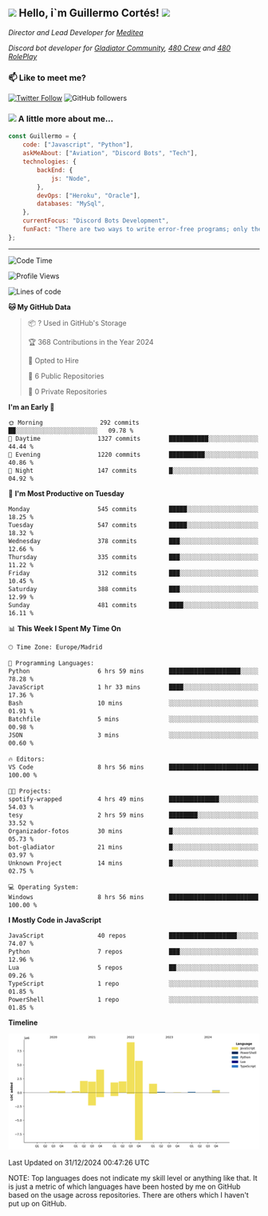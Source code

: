 <h2><img src="https://emojis.slackmojis.com/emojis/images/1531849430/4246/blob-sunglasses.gif?1531849430" width="30"/> Hello, i`m Guillermo Cortés! <img src="https://media.giphy.com/media/PiuVH04cd9JcmqqWKK/giphy.gif" width="50"></h2>
<p><em>Director and Lead Developer for <a href="https://mediteavirtual.es/">Meditea</a>
</em></p>
<p><em>Discord bot developer for <a href="https://discord.comunidadgladiator.com">Gladiator Community</a>, <a href="https://discord.gg/UpvpkUbGdA">480 Crew</a> and <a href="https://discord.gg/dmMRQgH3tu">480 RolePlay</a>
</em></p>

### 📫 Like to meet me?

[![Twitter Follow](https://img.shields.io/twitter/follow/concara3443?label=Follow)](https://twitter.com/intent/follow?screen_name=concara3443)
![GitHub followers](https://img.shields.io/github/followers/concara3443?label=Follow&style=social)

### <img src="https://media.giphy.com/media/WFZvB7VIXBgiz3oDXE/giphy.gif" width="50"> A little more about me...  

```javascript
const Guillermo = {
    code: ["Javascript", "Python"],
    askMeAbout: ["Aviation", "Discord Bots", "Tech"],
    technologies: {
        backEnd: {
            js: "Node",
        },
        devOps: ["Heroku", "Oracle"],
        databases: "MySql",
    },
    currentFocus: "Discord Bots Development",
    funFact: "There are two ways to write error-free programs; only the third one works"
};
```

---

<!--START_SECTION:waka-->
![Code Time](http://img.shields.io/badge/Code%20Time-532%20hrs%2040%20mins-blue)

![Profile Views](http://img.shields.io/badge/Profile%20Views-0-blue)

![Lines of code](https://img.shields.io/badge/From%20Hello%20World%20I%27ve%20Written-29.5%20million%20lines%20of%20code-blue)

**🐱 My GitHub Data** 

> 📦 ? Used in GitHub's Storage 
 > 
> 🏆 368 Contributions in the Year 2024
 > 
> 💼 Opted to Hire
 > 
> 📜 6 Public Repositories 
 > 
> 🔑 0 Private Repositories 
 > 
**I'm an Early 🐤** 

```text
🌞 Morning                292 commits         ██░░░░░░░░░░░░░░░░░░░░░░░   09.78 % 
🌆 Daytime                1327 commits        ███████████░░░░░░░░░░░░░░   44.44 % 
🌃 Evening                1220 commits        ██████████░░░░░░░░░░░░░░░   40.86 % 
🌙 Night                  147 commits         █░░░░░░░░░░░░░░░░░░░░░░░░   04.92 % 
```
📅 **I'm Most Productive on Tuesday** 

```text
Monday                   545 commits         █████░░░░░░░░░░░░░░░░░░░░   18.25 % 
Tuesday                  547 commits         █████░░░░░░░░░░░░░░░░░░░░   18.32 % 
Wednesday                378 commits         ███░░░░░░░░░░░░░░░░░░░░░░   12.66 % 
Thursday                 335 commits         ███░░░░░░░░░░░░░░░░░░░░░░   11.22 % 
Friday                   312 commits         ███░░░░░░░░░░░░░░░░░░░░░░   10.45 % 
Saturday                 388 commits         ███░░░░░░░░░░░░░░░░░░░░░░   12.99 % 
Sunday                   481 commits         ████░░░░░░░░░░░░░░░░░░░░░   16.11 % 
```


📊 **This Week I Spent My Time On** 

```text
🕑︎ Time Zone: Europe/Madrid

💬 Programming Languages: 
Python                   6 hrs 59 mins       ████████████████████░░░░░   78.28 % 
JavaScript               1 hr 33 mins        ████░░░░░░░░░░░░░░░░░░░░░   17.36 % 
Bash                     10 mins             ░░░░░░░░░░░░░░░░░░░░░░░░░   01.91 % 
Batchfile                5 mins              ░░░░░░░░░░░░░░░░░░░░░░░░░   00.98 % 
JSON                     3 mins              ░░░░░░░░░░░░░░░░░░░░░░░░░   00.60 % 

🔥 Editors: 
VS Code                  8 hrs 56 mins       █████████████████████████   100.00 % 

🐱‍💻 Projects: 
spotify-wrapped          4 hrs 49 mins       ██████████████░░░░░░░░░░░   54.03 % 
tesy                     2 hrs 59 mins       ████████░░░░░░░░░░░░░░░░░   33.52 % 
Organizador-fotos        30 mins             █░░░░░░░░░░░░░░░░░░░░░░░░   05.73 % 
bot-gladiator            21 mins             █░░░░░░░░░░░░░░░░░░░░░░░░   03.97 % 
Unknown Project          14 mins             █░░░░░░░░░░░░░░░░░░░░░░░░   02.75 % 

💻 Operating System: 
Windows                  8 hrs 56 mins       █████████████████████████   100.00 % 
```

**I Mostly Code in JavaScript** 

```text
JavaScript               40 repos            ███████████████████░░░░░░   74.07 % 
Python                   7 repos             ███░░░░░░░░░░░░░░░░░░░░░░   12.96 % 
Lua                      5 repos             ██░░░░░░░░░░░░░░░░░░░░░░░   09.26 % 
TypeScript               1 repo              ░░░░░░░░░░░░░░░░░░░░░░░░░   01.85 % 
PowerShell               1 repo              ░░░░░░░░░░░░░░░░░░░░░░░░░   01.85 % 
```



**Timeline**

![Lines of Code chart](https://raw.githubusercontent.com/Concara3443/Concara3443/main/assets/bar_graph.png)


 Last Updated on 31/12/2024 00:47:26 UTC
<!--END_SECTION:waka-->

NOTE: Top languages does not indicate my skill level or anything like that. It is just a metric of which languages have been hosted by me on GitHub based on the usage across repositories. There are others which I haven't put up on GitHub.
